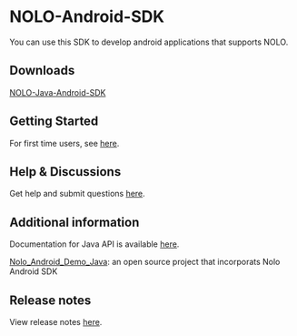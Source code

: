 # NOLO-Android-SDK  
You can use this SDK to develop android applications that supports NOLO.

## Downloads
[NOLO-Java-Android-SDK](./NOLOVR/Java)

## Getting Started

For first time users, see [here](./Docs/getStart/GetStart.md).

## Help & Discussions  

Get help and submit questions [here](https://github.com/NOLOVR/NOLO-Android-SDK/issues).  

## Additional information

Documentation for Java API is available [here](./Docs/Docs_for_Java).

[Nolo_Android_Demo_Java](./Examples): an open source project that incorporats Nolo Android SDK 

## Release notes

View release notes [here](https://github.com/NOLOVR/NOLO-Android-SDK/releases).

